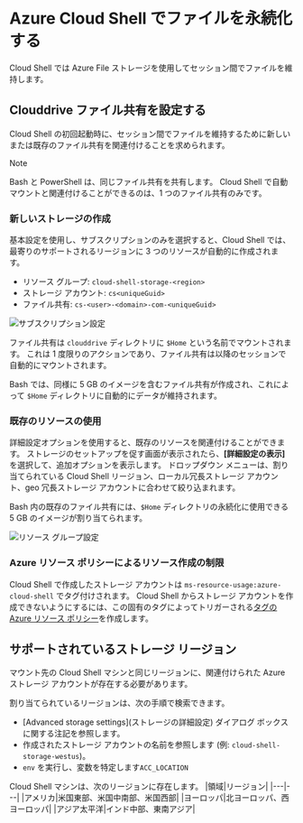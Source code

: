 # <a name="persist-files-in-azure-cloud-shell"></a>Azure Cloud Shell でファイルを永続化する
Cloud Shell では Azure File ストレージを使用してセッション間でファイルを維持します。

## <a name="set-up-a-clouddrive-file-share"></a>Clouddrive ファイル共有を設定する
Cloud Shell の初回起動時に、セッション間でファイルを維持するために新しいまたは既存のファイル共有を関連付けることを求められます。

> [!NOTE]
> Bash と PowerShell は、同じファイル共有を共有します。 Cloud Shell で自動マウントと関連付けることができるのは、1 つのファイル共有のみです。

### <a name="create-new-storage"></a>新しいストレージの作成

基本設定を使用し、サブスクリプションのみを選択すると、Cloud Shell では、最寄りのサポートされるリージョンに 3 つのリソースが自動的に作成されます。
* リソース グループ: `cloud-shell-storage-<region>`
* ストレージ アカウント: `cs<uniqueGuid>`
* ファイル共有: `cs-<user>-<domain>-com-<uniqueGuid>`

![サブスクリプション設定](../articles/cloud-shell/media/persisting-shell-storage/basic-storage.png)

ファイル共有は `clouddrive` ディレクトリに `$Home` という名前でマウントされます。 これは 1 度限りのアクションであり、ファイル共有は以降のセッションで自動的にマウントされます。 

Bash では、同様に 5 GB のイメージを含むファイル共有が作成され、これによって `$Home` ディレクトリに自動的にデータが維持されます。 

### <a name="use-existing-resources"></a>既存のリソースの使用

詳細設定オプションを使用すると、既存のリソースを関連付けることができます。 ストレージのセットアップを促す画面が表示されたら、**[詳細設定の表示]** を選択して、追加オプションを表示します。 ドロップダウン メニューは、割り当てられている Cloud Shell リージョン、ローカル冗長ストレージ アカウント、geo 冗長ストレージ アカウントに合わせて絞り込まれます。

Bash 内の既存のファイル共有には、`$Home` ディレクトリの永続化に使用できる 5 GB のイメージが割り当てられます。

![リソース グループ設定](../articles/cloud-shell/media/persisting-shell-storage/advanced-storage.png)

### <a name="restrict-resource-creation-with-an-azure-resource-policy"></a>Azure リソース ポリシーによるリソース作成の制限
Cloud Shell で作成したストレージ アカウントは `ms-resource-usage:azure-cloud-shell` でタグ付けされます。 Cloud Shell からストレージ アカウントを作成できないようにするには、この固有のタグによってトリガーされる[タグの Azure リソース ポリシー](https://docs.microsoft.com/azure/azure-resource-manager/resource-manager-policy-tags)を作成します。

## <a name="supported-storage-regions"></a>サポートされているストレージ リージョン
マウント先の Cloud Shell マシンと同じリージョンに、関連付けられた Azure ストレージ アカウントが存在する必要があります。

割り当てられているリージョンは、次の手順で検索できます。
* [Advanced storage settings]\(ストレージの詳細設定\) ダイアログ ボックスに関する注記を参照します。
* 作成されたストレージ アカウントの名前を参照します (例: `cloud-shell-storage-westus`)。
* `env` を実行し、変数を特定します`ACC_LOCATION`

Cloud Shell マシンは、次のリージョンに存在します。
|領域|リージョン|
|---|---|
|アメリカ|米国東部、米国中南部、米国西部|
|ヨーロッパ|北ヨーロッパ、西ヨーロッパ|
|アジア太平洋|インド中部、東南アジア|

